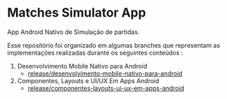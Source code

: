 # Matches Simulator App

App Android Nativo de Simulação de partidas.

Esse reposítório foi organizado em algumas branches que representam as implementações realizadas durante os seguintes conteúdos :

1. Desenvolvimento Mobile Nativo para Android
    - [release/desenvolvimento-mobile-nativo-para-android](https://github.com/carlosheds/matches-simulator-app/tree/release/desenvolvimento-mobile-nativo-para-android)
1. Componentes, Layouts e UI/UX Em Apps Android
    - [release/componentes-layouts-ui-ux-em-apps-android](https://github.com/carlosheds/matches-simulator-app/tree/release/release/componentes-layouts-ui-ux-em-apps-android)
